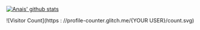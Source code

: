 [![Anais' github stats](https://github-readme-stats.vercel.app/api?username=naistangz&show_icons=true&theme=synthwave)](https://github.com/naistangz/github-readme-stats)



![Visitor Count](https : //profile-counter.glitch.me/{YOUR USER}/count.svg)
